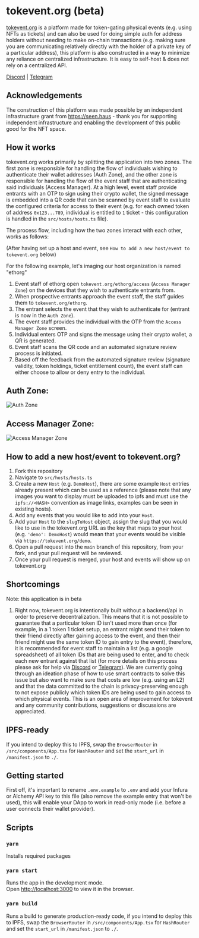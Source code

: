 # tokevent.org (beta)

[tokevent.org](https://tokevent.org) is a platform made for token-gating physical events (e.g. using NFTs as tickets) and can also be used for doing simple auth for address holders without needing to make on-chain transactions (e.g. making sure you are communicating relatively directly with the holder of a private key of a particular address), this platform is also constructed in a way to minimize any reliance on centralized infrastructure. It is easy to self-host & does not rely on a centralized API.

[Discord](https://discord.gg/HCtbFsKDvE) | [Telegram](https://t.me/tokevent)

## Acknowledgements

The construction of this platform was made possible by an independent infrastructure grant from https://seen.haus - thank you for supporting independent infrastructure and enabling the development of this public good for the NFT space.

## How it works

tokevent.org works primarily by splitting the application into two zones. The first zone is responsible for handling the flow of individuals wishing to authenticate their wallet addresses (Auth Zone), and the other zone is responsible for handling the flow of the event staff that are authenticating said individuals (Access Manager). At a high level, event staff provide entrants with an OTP to sign using their crypto wallet, the signed message is embedded into a QR code that can be scanned by event staff to evaluate the configured criteria for access to their event (e.g. for each owned token of address `0x123...789`, individual is entitled to `1` ticket - this configuration is handled in the `src/hosts/hosts.ts` file).

The process flow, including how the two zones interact with each other, works as follows:

(After having set up a host and event, see `How to add a new host/event to tokevent.org` below)

For the following example, let's imaging our host organization is named "ethorg"

1. Event staff of ethorg open `tokevent.org/ethorg/access` (`Access Manager Zone`) on the devices that they wish to authenticate entrants from.
2. When prospective entrants approach the event staff, the staff guides them to `tokevent.org/ethorg`.
3. The entrant selects the event that they wish to authenticate for (entrant is now in the `Auth Zone`).
4. The event staff provides the individual with the OTP from the `Access Manager Zone` screen.
5. Individual enters OTP and signs the message using their crypto wallet, a QR is generated.
6. Event staff scans the QR code and an automated signature review process is initiated.
7. Based off the feedback from the automated signature review (signature validity, token holdings, ticket entitlement count), the event staff can either choose to allow or deny entry to the individual.

## Auth Zone:

![Auth Zone](https://vagabond-public-storage.s3.eu-west-2.amazonaws.com/Screenshot+2022-10-28+at+12.46.42.png)

## Access Manager Zone:

![Access Manager Zone](https://vagabond-public-storage.s3.eu-west-2.amazonaws.com/Screenshot+2022-10-28+at+12.47.25.png)

## How to add a new host/event to tokevent.org?

1. Fork this repository
2. Navigate to `src/hosts/hosts.ts`
3. Create a new `Host` (e.g. `DemoHost`), there are some example `Host` entries already present which can be used as a reference (please note that any images you want to display must be uploaded to ipfs and must use the `ipfs://<HASH>` convention as image links, examples can be seen in existing hosts).
4. Add any events that you would like to add into your `Host`.
5. Add your `Host` to the `slugToHost` object, assign the slug that you would like to use in the tokevent.org URL as the key that maps to your host (e.g. `'demo': DemoHost`) would mean that your events would be visible via `https://tokevent.org/demo`.
6. Open a pull request into the `main` branch of this repository, from your fork, and your pull request will be reviewed.
7. Once your pull request is merged, your host and events will show up on tokevent.org

## Shortcomings

Note: this application is in beta

1. Right now, tokevent.org is intentionally built without a backend/api in order to preserve decentralization. This means that it is not possible to guarantee that a particular token ID isn't used more than once (for example, in a 1 token 1 ticket setup, an entrant might send their token to their friend directly after gaining access to the event, and then their friend might use the same token ID to gain entry to the event), therefore, it is recommended for event staff to maintain a list (e.g. a google spreadsheet) of all token IDs that are being used to enter, and to check each new entrant against that list (for more details on this process please ask for help via [Discord](https://discord.gg/HCtbFsKDvE) or [Telegram](https://t.me/tokevent)). We are currently going through an ideation phase of how to use smart contracts to solve this issue but also want to make sure that costs are low (e.g. using an L2) and that the data committed to the chain is privacy-preserving enough to not expose publicly which token IDs are being used to gain access to which physical events. This is an open area of improvement for tokevent and any community contributions, suggestions or discussions are appreciated.

## IPFS-ready

If you intend to deploy this to IPFS, swap the `BrowserRouter` in `/src/components/App.tsx` for `HashRouter` and set the `start_url` in `/manifest.json` to `./`.

## Getting started

First off, it's important to rename `.env.example` to `.env` and add your Infura or Alchemy API key to this file (also remove the example entry that won't be used), this will enable your DApp to work in read-only mode (i.e. before a user connects their wallet provider).

## Scripts

### `yarn`

Installs required packages

### `yarn start`

Runs the app in the development mode.\
Open [http://localhost:3000](http://localhost:3000) to view it in the browser.

### `yarn build`

Runs a build to generate production-ready code, if you intend to deploy this to IPFS, swap the `BrowserRouter` in `/src/components/App.tsx` for `HashRouter` and set the `start_url` in `/manifest.json` to `./`.
